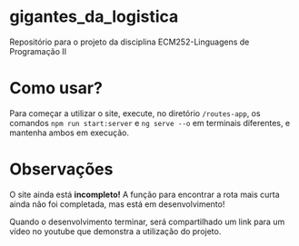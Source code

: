 # gigantes_da_logistica
Repositório para o projeto da disciplina ECM252-Linguagens de Programação II


# Como usar?
Para começar a utilizar o site, execute, no diretório `/routes-app`, os comandos `npm run start:server` e `ng serve --o` em terminais diferentes, e mantenha ambos em execução.

# Observações
O site ainda está **incompleto!** A função para encontrar a rota mais curta ainda não foi completada, mas está em desenvolvimento!

Quando o desenvolvimento terminar, será compartilhado um link para um vídeo no youtube que demonstra a utilização do projeto.
